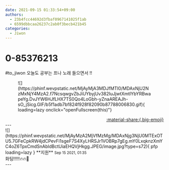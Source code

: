 ```yaml
---
date: 2021-09-15 01:33:54+09:00
authors:
  - 23b4fcc44692d3fbaf0967141025f1ab
  - 6599dbbcaa26237c2ab0f3becb421b45
categories:
  - Jiwon
---
```


# 0-85376213

<div class="post-container" markdown="1">
<div class="content-container md-sidebar__scrollwrap" markdown="1">

\#to_jiwon 오늘도 공부는 프나 노래 들으면서 !!
<figure markdown="1">
![](https://phinf.wevpstatic.net/MjAyMjA3MDJfMTI0/MDAxNjU2NzMxNjY4MzA2.f7NcsqwgvZbJiUYbyjUv382IuJjwtXmtlYbYRBwapeYg.DvJYW6HJfLHX7TS0Qo4LoGbh-yZnaAREAJh-sO_jSicg.GIF/b5f1adb7bf824f928f82090b87788006830.gif){ loading=lazy onclick="openFullscreen(this)"}
</figure>


</div>
</div>

<div style="text-align: right;" markdown="1">
<a href="https://weverse.io/fromis9/fanpost/0-85376213" style="text-align: right;">:material-share:{.big-emoji}</a>
</div>
---

<div class="comments-container md-sidebar__scrollwrap" markdown="1">
<div class="comment" markdown="1">
<div class='id-container' markdown="1">
![](https://phinf.wevpstatic.net/MjAyMzA2MjVfMzMg/MDAxNjg3NjU0MTExOTU5.7GFeCpkRW4jdCPevFi1sgeF7S4XyLHRSJr1VOBRp7gEg.mY0LxqknzXmYC4oZ6TpxCmdSnAbldBctUiaEHQVjHkgg.JPEG/image.jpg?type=s72){ pfp loading=lazy }
**<span class="artist">지원</span>** <small>Sep 15 2021, 01:35</small><br>
</div>
<div class='comment-body' markdown="1">
화팅!!!!!🔥🔥💪
</div>
</div>
</div>
---
